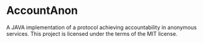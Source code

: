 # AccountAnon

A JAVA implementation of a protocol achieving accountability in anonymous services.
This project is licensed under the terms of the MIT license.
